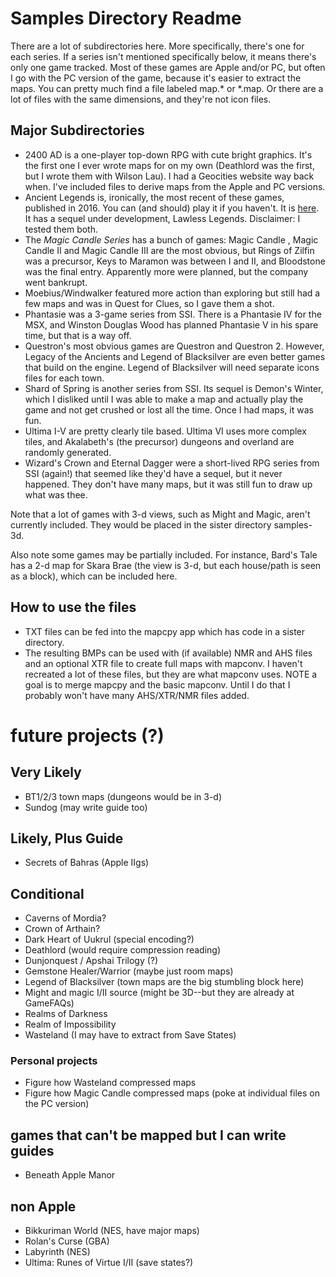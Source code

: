 # Samples Directory Readme

There are a lot of subdirectories here. More specifically, there's one for each series. If a series isn't mentioned specifically below, it means there's only one game tracked. Most of these games are Apple and/or PC, but often I go with the PC version of the game, because it's easier to extract the maps. You can pretty much find a file labeled map.* or *.map. Or there are a lot of files with the same dimensions, and they're not icon files.

## Major Subdirectories

* 2400 AD is a one-player top-down RPG with cute bright graphics. It's the first one I ever wrote maps for on my own (Deathlord was the first, but I wrote them with Wilson Lau). I had a Geocities website way back when. I've included files to derive maps from the Apple and PC versions.
* Ancient Legends is, ironically, the most recent of these games, published in 2016. You can (and should) play it if you haven't. It is [here](https://github.com/badvision/lawless-legends/tree/master/Example%20Content/Ancient%20Legends). It has a sequel under development, Lawless Legends. Disclaimer: I tested them both.
* The *Magic Candle Series* has a bunch of games: Magic Candle , Magic Candle II and Magic Candle III are the most obvious, but Rings of Zilfin was a precursor, Keys to Maramon was between I and II, and Bloodstone was the final entry. Apparently more were planned, but the company went bankrupt.
* Moebius/Windwalker featured more action than exploring but still had a few maps and was in Quest for Clues, so I gave them a shot.
* Phantasie was a 3-game series from SSI. There is a Phantasie IV for the MSX, and Winston Douglas Wood has planned Phantasie V in his spare time, but that is a way off.
* Questron's most obvious games are Questron and Questron 2. However, Legacy of the Ancients and Legend of Blacksilver are even better games that build on the engine. Legend of Blacksilver will need separate icons files for each town.
* Shard of Spring is another series from SSI. Its sequel is Demon's Winter, which I disliked until I was able to make a map and actually play the game and not get crushed or lost all the time. Once I had maps, it was fun.
* Ultima I-V are pretty clearly tile based. Ultima VI uses more complex tiles, and Akalabeth's (the precursor) dungeons and overland are randomly generated.
* Wizard's Crown and Eternal Dagger were a short-lived RPG series from SSI (again!) that seemed like they'd have a sequel, but it never happened. They don't have many maps, but it was still fun to draw up what was thee.

Note that a lot of games with 3-d views, such as Might and Magic, aren't currently included. They would be placed in the sister directory samples-3d.

Also note some games may be partially included. For instance, Bard's Tale has a 2-d map for Skara Brae (the view is 3-d, but each house/path is seen as a block), which can be included here.

## How to use the files

* TXT files can be fed into the mapcpy app which has code in a sister directory.
* The resulting BMPs can be used with (if available) NMR and AHS files and an optional XTR file to create full maps with mapconv. I haven't recreated a lot of these files, but they are what mapconv uses. NOTE a goal is to merge mapcpy and the basic mapconv. Until I do that I probably won't have many AHS/XTR/NMR files added.

# future projects (?)

## Very Likely

* BT1/2/3 town maps (dungeons would be in 3-d)
* Sundog (may write guide too)

## Likely, Plus Guide

* Secrets of Bahras  (Apple IIgs)

## Conditional

* Caverns of Mordia?
* Crown of Arthain?
* Dark Heart of Uukrul (special encoding?)
* Deathlord (would require compression reading)
* Dunjonquest / Apshai Trilogy (?)
* Gemstone Healer/Warrior (maybe just room maps)
* Legend of Blacksilver (town maps are the big stumbling block here)
* Might and magic I/II source (might be 3D--but they are already at GameFAQs)
* Realms of Darkness
* Realm of Impossibility
* Wasteland (I may have to extract from Save States)

### Personal projects

* Figure how Wasteland compressed maps
* Figure how Magic Candle compressed maps (poke at individual files on the PC version)

## games that can't be mapped but I can write guides

* Beneath Apple Manor

## non Apple

* Bikkuriman World (NES, have major maps)
* Rolan's Curse (GBA)
* Labyrinth (NES)
* Ultima: Runes of Virtue I/II (save states?)
